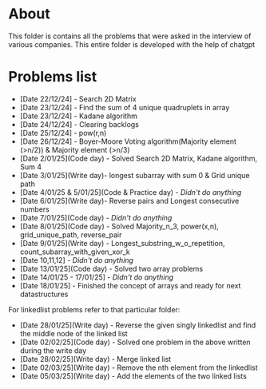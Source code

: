 # About

This folder is contains all the problems that were asked in the interview of various companies. This entire folder is developed with the help of chatgpt

<!-- # Chatgpt prompt used
Hi, I need your help to understand complex DSA problems as I am preparing for a interview

I will provide
1. A problems statement
2. Examples
3. Any constraints or the requirements mentioned

I want you to provide
1. An approach on how to start thinking on solving that particular problem, break it down to some of the basic building block of a programming concepts. I will be using C++ to code them. So, use the concepts from that language

2. A algorithms on how that problems can be solved (This will be my like my flash card that I will be using to practice the problem)

3. A pseudo code which can guide me on how to develop the code.

4. What would be the time complexity and space complexity when an efficient code is written for that problems statement. So, I want you to provide me a detailed C++ code in the end that I can refer to as a solution when I write the code for it.

And here is the format of how I develop my C++ code. as I do the testing locally and then copy the code to online competitive coding platform

Library functions

Specific function developed to solve the problems

Main function developed that takes all the variables and pass it to the specific function

For example: This is the code for finding the majority element
"#include<iostream>
#include<bits/stdc++.h>
using namespace std;


int majorityelement(vector<int> &nums){
    map<int, int> counter;

    for(auto &num: nums){
        counter[num]++;
    }

    for(auto &pair: counter){
        if(pair.second > nums.size()/2){
            cout<<pair.first;
            return pair.first;
        }
    }

    return 0;

}

int main(){

    vector<int> nums;
    int n;
    int ele;

    cout<<"Enter the no.of elements of the array :";
    cin>>n;

    cout<<"Enter the elemenets of the array :";
    for(int i = 0;i<n;i++){
        cin>>ele;
        nums.push_back(ele);
    }

    majorityelement(nums);
    return 0;
}"

I will give the problems from the next chat and make sure you follow these above instructions strictly. 

Can you explain me what you understood from my requirements -->

<!-- Chatgpt response

I understand that you are preparing for coding interviews and require help with understanding and solving complex DSA problems. Here's how I will assist you:

Problem Analysis:
I will break down the problem into smaller, understandable components, focusing on the foundational programming concepts relevant to C++.

Algorithm (Flashcard):
I'll provide a clear, step-by-step algorithm to solve the problem. This will be concise and structured to help you recall and practice the problem efficiently.

Pseudocode:
A guide on how to translate the algorithm into code, serving as a bridge to implementation.

Complexity Analysis:
I'll detail the time and space complexities for the optimal solution, explaining why the complexities are as such.

C++ Code:
I'll provide a complete C++ solution formatted as you prefer, including:

Library imports.
A dedicated function to solve the problem.
A main function to handle input, invoke the solution function, and display results.
You will give me problems to work on, and I will adhere strictly to these instructions to provide structured, thorough guidance. Ready for your first problem whenever you are! -->

# Problems list
- [Date 22/12/24] - Search 2D Matrix
- [Date 23/12/24] - Find the sum of 4 unique quadruplets in array
- [Date 23/12/24] - Kadane algorithm
- [Date 24/12/24] - Clearing backlogs
- [Date 25/12/24] - pow(r,n)
- [Date 26/12/24] - Boyer-Moore Voting algorithm(Majority element (>n/2)) & Majority element (>n/3)
- [Date  2/01/25](Code day) - Solved Search 2D Matrix, Kadane algorithm, Sum 4  
- [Date  3/01/25](Write day)- longest subarray with sum 0 & Grid unique path
- [Date  4/01/25 & 5/01/25](Code & Practice day) - *Didn't do anything*
- [Date  6/01/25](Write day)- Reverse pairs and Longest consecutive numbers
- [Date  7/01/25](Code day) - *Didn't do anything*
- [Date  8/01/25](Code day) - Solved Majority_n_3, power(x,n), grid_unique_path, reverse_pair
- [Date  9/01/25](Write day) - Longest_substring_w_o_repetition, count_subarray_with_given_xor_k
- [Date  10,11,12] - *Didn't do anything*
- [Date  13/01/25](Code day) - Solved two array problems
- [Date  14/01/25 - 17/01/25] - *Didn't do anything*
- [Date  18/01/25] - Finished the concept of arrays and ready for next datastructures


For linkedlist problems refer to that particular folder: 

- [Date 28/01/25](Write day) - Reverse the given singly linkedlist and find the middle node of the linked list
- [Date 02/02/25](Code day) - Solved one problem in the above written during the write day
- [Date 28/02/25](Write day) - Merge linked list 
- [Date 02/03/25](Write day) - Remove the nth element from the linkedlist
- [Date 05/03/25](Write day) - Add the elements of the two linked lists
